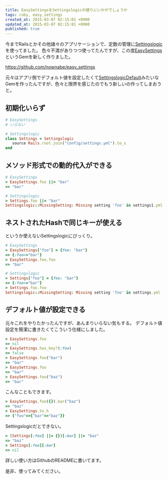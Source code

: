 ```yaml
---
title: EasySettingsをSettingslogicの替りにいかがでしょうか
tags: ruby, easy_settings
created_at: 2015-03-07 02:15:01 +0900
updated_at: 2015-03-07 02:15:01 +0900
published: true
---
```


今までRailsとかその他諸々のアプリケーションで、定数の管理に[Settingslogic](https://github.com/settingslogic/settingslogic)を使ってました。
色々不満がありつつ使ってたんですが、この度[EasySettings](https://rubygems.org/gems/easy_settings)というGemを新しく作りました。

https://github.com/nownabe/easy_settings

元々はアプリ側でデフォルト値を設定したくて[SettingslogicDefault](https://rubygems.org/gems/settingslogic_default)みたいなGemを作ったんですが、色々と限界を感じたのでもう新しいの作ってしまおうと。

## 初期化いらず
```ruby
# EasySettings
# いらない

# Settingslogic
class Settings < Settingslogic
   source Rails.root.join("config/settings.yml").to_s
end
```

## メソッド形式での動的代入ができる
```ruby
# EasySettings
> EasySettings.foo ||= "bar"
=> "bar"

# Settingslogic
> Settings.foo ||= "bar"
Settingslogic::MissingSetting: Missing setting 'foo' in settings1.yml
```

## ネストされたHashで同じキーが使える
というか使えないSettingslogicにびっくり。

```ruby
# EasySettings
> EasySettings["foo"] = {foo: "bar"}
=> {:foo=>"bar"}
> EasySettings.foo.foo
=> "bar"

# Settingslogic
> Settings["foo"] = {foo: "bar"}
=> {:foo=>"bar"}
> Settings.foo.foo
Settingslogic::MissingSetting: Missing setting 'foo' in settings.yml
```

## デフォルト値が設定できる
元々これをやりたかったんですが、あんまりいらない気もする。
デフォルト値設定を簡潔に書きたくてこういう仕様にしました。

```ruby
> EasySettings.foo
=> nil
> EasySettings.has_key?(:foo)
=> false
> EasySettings.foo("bar")
=> "bar"
> EasySettings.foo
=> "bar"
> EasySettings.foo("baz")
=> "bar"
```

こんなこともできます。

```ruby
> EasySettings.foo({}).bar("baz")
=> "baz"
> EasySettings.to_h
=> {"foo"=>{"bar"=>"baz"}}
```

Settingslogicだとできない。

```ruby
> (Settings[:foo] ||= {})[:bar] ||= "baz"
=> "baz"
> Settings[:foo][:bar]
=> nil
```

詳しい使い方はGithubのREADMEに書いてます。

是非、使ってみてください。
